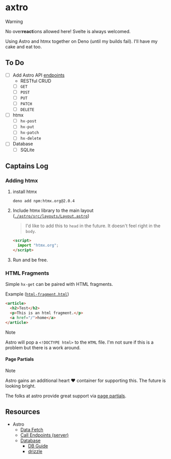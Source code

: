 # axtro

> [!warning]
> No over**react**ions allowed here! Svelte is always welcomed.

Using Astro and htmx together on Deno (until my builds fail). I'll have my cake and eat too.

## To Do

- [ ] Add Astro API [endpoints](https://docs.astro.build/en/guides/endpoints/#server-endpoints-api-routes)
  - RESTful CRUD
  - [ ] `GET`
  - [ ] `POST`
  - [ ] `PUT`
  - [ ] `PATCH`
  - [ ] `DELETE`
- [ ] htmx
  - [ ] `hx-post`
  - [ ] `hx-put`
  - [ ] `hx-patch`
  - [ ] `hx-delete`
- [ ] Database
  - [ ] SQLite

## Captains Log

### Adding htmx

1. install htmx

   ```shell
   deno add npm:htmx.org@2.0.4
   ```

2. Include htmx library to the main layout ([`./astro/src/layouts/Layout.astro`](./astro/src/layouts/Layout.astro))

   > I'd like to add this to `head` in the future. It doesn't feel right in the `body`.

   ```html
   <script>
     import "htmx.org";
   </script>
   ```

3. Run and be free.

### HTML Fragments

Simple `hx-get` can be paired with HTML fragments.

Example ([`html-fragment.html`](./astro/src/pages/html-fragment.html))

```html
<article>
  <h2>Test</h2>
  <p>This is an html fragment.</p>
  <a href="/">home</a>
</article>
```

> [!note]
> Astro will pop a `<!DOCTYPE html>` to the `HTML` file. I'm not sure if this is a problem but there is a work around.

#### Page Partials

> [!NOTE]
> Astro gains an additional heart :heart: container for supporting this. The future is looking bright.

The folks at astro provide great support via [page partials](https://docs.astro.build/en/basics/astro-pages/#page-partials).

## Resources

- Astro
  - [Data Fetch](https://docs.astro.build/en/guides/data-fetching/)
  - [Call Endpoints (server)](https://docs.astro.build/en/recipes/call-endpoints/)
  - [Database](https://docs.astro.build/en/guides/astro-db/)
    - [DB Guide](https://docs.astro.build/en/guides/astro-db/)
    - [drizzle](https://orm.drizzle.team/docs/select)
